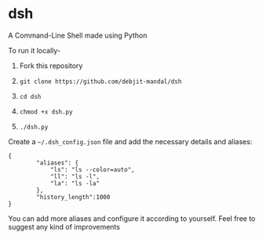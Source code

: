 # dsh
A Command-Line Shell made using Python

To run it locally-

1. Fork this repository
   
2. `git clone https://github.com/debjit-mandal/dsh`

3. `cd dsh`

4. `chmod +x dsh.py`

5. `./dsh.py`

Create a `~/.dsh_config.json` file and add the necessary details and aliases:
```
{
        "aliases": {
            "ls": "ls --color=auto",
            "ll": "ls -l",
            "la": "ls -la"
        },
        "history_length":1000
}
```
You can add more aliases and configure it according to yourself.
Feel free to suggest any kind of improvements
